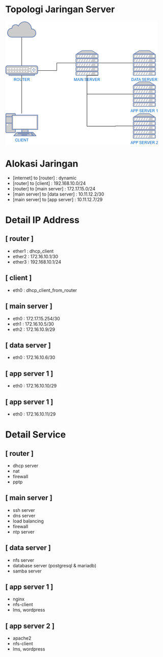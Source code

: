 # Topologi Jaringan Server

![Logo](image/topologi.png)

# Alokasi Jaringan
- [internet] to [router] : dynamic
- [router] to [client] : 192.168.10.0/24
- [router] to [main server] : 172.17.15.0/24
- [main server] to [data server] : 10.11.12.2/30
- [main server] to [app server] : 10.11.12.7/29

# Detail IP Address
## [ router ]
- ether1 : dhcp_client
- ether2 : 172.16.10.1/30
- ether3 : 192.168.10.1/24

## [ client ]
- eth0 : dhcp_client_from_router

## [ main server ]
- eth0 : 172.17.15.254/30
- eth1 : 172.16.10.5/30
- eth2 : 172.16.10.9/29

## [ data server ]
- eth0 : 172.16.10.6/30

## [ app server 1 ]
- eth0 : 172.16.10.10/29

## [ app server 1 ]
- eth0 : 172.16.10.11/29

# Detail Service
## [ router ]
- dhcp server
- nat
- firewall
- pptp

## [ main server ]
- ssh server
- dns server
- load balancing
- firewall
- ntp server

## [ data server ]
- nfs server
- database server (postgresql & mariadb)
- samba server

## [ app server 1 ]
- nginx
- nfs-client
- lms, wordpress

## [ app server 2 ]
- apache2
- nfs-client
- lms, wordpress

